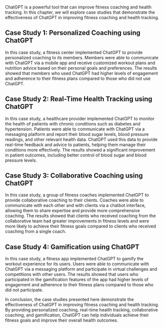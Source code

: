 
ChatGPT is a powerful tool that can improve fitness coaching and health tracking. In this chapter, we will explore case studies that demonstrate the effectiveness of ChatGPT in improving fitness coaching and health tracking.

Case Study 1: Personalized Coaching using ChatGPT
-------------------------------------------------

In this case study, a fitness center implemented ChatGPT to provide personalized coaching to its members. Members were able to communicate with ChatGPT via a mobile app and receive customized workout plans and nutrition advice based on their personal goals and preferences. The results showed that members who used ChatGPT had higher levels of engagement and adherence to their fitness plans compared to those who did not use ChatGPT.

Case Study 2: Real-Time Health Tracking using ChatGPT
-----------------------------------------------------

In this case study, a healthcare provider implemented ChatGPT to monitor the health of patients with chronic conditions such as diabetes and hypertension. Patients were able to communicate with ChatGPT via a messaging platform and report their blood sugar levels, blood pressure readings, and other relevant health data. ChatGPT used this data to provide real-time feedback and advice to patients, helping them manage their conditions more effectively. The results showed a significant improvement in patient outcomes, including better control of blood sugar and blood pressure levels.

Case Study 3: Collaborative Coaching using ChatGPT
--------------------------------------------------

In this case study, a group of fitness coaches implemented ChatGPT to provide collaborative coaching to their clients. Coaches were able to communicate with each other and with clients via a chatbot interface, allowing them to share expertise and provide more comprehensive coaching. The results showed that clients who received coaching from the collaborative team had greater improvements in fitness levels and were more likely to achieve their fitness goals compared to clients who received coaching from a single coach.

Case Study 4: Gamification using ChatGPT
----------------------------------------

In this case study, a fitness app implemented ChatGPT to gamify the workout experience for its users. Users were able to communicate with ChatGPT via a messaging platform and participate in virtual challenges and competitions with other users. The results showed that users who participated in the gamification features of the app had higher levels of engagement and adherence to their fitness plans compared to those who did not participate.

In conclusion, the case studies presented here demonstrate the effectiveness of ChatGPT in improving fitness coaching and health tracking. By providing personalized coaching, real-time health tracking, collaborative coaching, and gamification, ChatGPT can help individuals achieve their fitness goals and improve their overall health outcomes.
